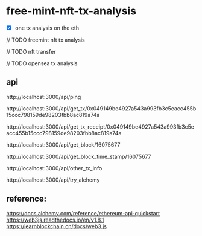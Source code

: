 # free-mint-nft-tx-analysis

- [x] one tx analysis on the eth

// TODO freemint nft tx analysis

// TODO nft transfer

// TODO opensea tx analysis

## api

http://localhost:3000/api/ping

http://localhost:3000/api/get_tx/0x049149be4927a543a993fb3c5eacc455b15ccc798159de98203fbb8ac819a74a

http://localhost:3000/api/get_tx_receipt/0x049149be4927a543a993fb3c5eacc455b15ccc798159de98203fbb8ac819a74a

http://localhost:3000/api/get_block/16075677

http://localhost:3000/api/get_block_time_stamp/16075677

http://localhost:3000/api/other_tx_info

http://localhost:3000/api/try_alchemy

## reference:

https://docs.alchemy.com/reference/ethereum-api-quickstart
https://web3js.readthedocs.io/en/v1.8.1
https://learnblockchain.cn/docs/web3.js
